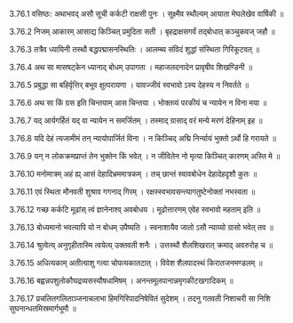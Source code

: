 3.76.1
वसिष्ठः:
अथाभवद् असौ सूची कर्कटी राक्षसी पुनः ।
सूक्ष्मैव स्थौल्यम् आयाता मेघलेखेव वार्षिकी ॥


3.76.2
निजम् आकारम् आसाद्य किञ्चित् प्रमुदिता सती ।
बृहद्राक्षसगर्वं तद्बोधात् कञ्चुकवज् जहौ ॥


3.76.3
तत्रैव ध्यायिनी तस्थौ बद्धपद्मासनस्थितिः ।
आलम्ब्य संविदं शुद्धां संस्थिता गिरिकूटवत् ॥


3.76.4
अथ सा मासषट्केन ध्यानाद् बोधम् उपागता ।
महाजलदनादेन प्रावृषीव शिखण्डिनी ॥


3.76.5
प्रबुद्धा सा बहिर्वृत्तिर् बभूव क्षुत्परायणा ।
यावज्जीवं स्वभावो ऽस्य देहस्य न निवर्तते ॥


3.76.6
अथ सा किं ग्रस इति चिन्तयाम् आस चिन्तया ।
भोक्तव्यं परकीयं च न्यायेन न विना मया ॥


3.76.7
यद् आर्यगर्हितं यद् वा न्यायेन न समर्जितम् ।
तस्माद् ग्रासाद् वरं मन्ये मरणं देहिनाम् इह ॥


3.76.8
यदि देहं त्यजामीमं तन् न्यायोपार्जितं विना ।
न किञ्चिद् अद्मि निर्न्यायं भुक्तो ऽर्थो हि गरायते ॥


3.76.9
यन् न लोकक्रमप्राप्तं तेन भुक्तेन किं भवेत् ।
न जीवितेन नो मृत्या किञ्चित् कारणम् अस्ति मे ॥


3.76.10
मनोमात्रम् अहं ह्य् आसं देहादिभ्रममात्रकम् ।
तच् छान्तं स्वावबोधेन देहादेहदृशौ कुतः ॥


3.76.11
एवं स्थिता मौनवती शुश्राव गगनाद् गिरम् ।
रक्षस्स्वभावसन्त्यागतुष्टेनोक्तां नभस्वता ॥


3.76.12
गच्छ कर्कटि मूढांस् त्वं ज्ञानेनाश्व् अवबोधय ।
मूढोत्तारणम् एवेह स्वभावो महताम् इति ॥


3.76.13
बोध्यमानो भवत्यापि यो न बोधम् उपैष्यति ।
स्वनाशायैव जातो ऽसौ न्याय्यो ग्रासो भवेत् तव ॥


3.76.14
श्रुत्वेत्य् अनुगृहीतास्मि त्वयेत्य् उक्तवती शनैः ।
उत्तस्थौ शैलशिखरात् क्रमाद् अवरुरोह च ॥


3.76.15
अधित्यकाम् अतीत्याशु गत्वा चोपत्यकातटात् ।
विवेश शैलपादस्थं किरातजनमण्डलम् ॥


3.76.16
बह्वन्नपशुलोकौघद्रव्यसस्यौषधामिषम् ।
अनन्तमूलपानान्नमृगकीटखगादिकम् ॥


3.76.17
प्रचलितगलिताञ्जनाचलाभा हिमगिरिपादनिषेवितं सुदेशम् ।
तदनु गतवती निशाचरी सा निशि सुघनान्धतमिस्रमार्गभूमौ ॥

